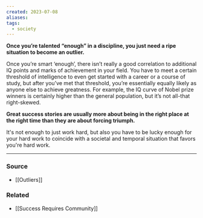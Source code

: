```yaml
---
created: 2023-07-08
aliases: 
tags:
  - society
---
```

**Once you’re talented “enough” in a discipline, you just need a ripe situation to become an outlier.**

Once you’re smart ‘enough’, there isn’t really a good correlation to additional IQ points and marks of achievement in your field. You have to meet a certain threshold of intelligence to even get started with a career or a course of study, but after you’ve met that threshold, you’re essentially equally likely as anyone else to achieve greatness. For example, the IQ curve of Nobel prize winners is certainly higher than the general population, but it’s not all-that right-skewed.

**Great success stories are usually more about being in the right place at the right time than they are about forcing triumph.** 

It's not enough to just work hard, but also you have to be lucky enough for your hard work to coincide with a societal and temporal situation that favors you're hard work.

---

### Source
- [[Outliers]]

### Related
- [[Success Requires Community]]